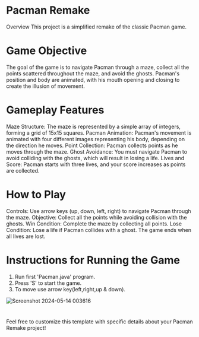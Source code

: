 # Pacman Remake
Overview
This project is a simplified remake of the classic Pacman game.

# Game Objective
The goal of the game is to navigate Pacman through a maze, collect all the points scattered throughout the maze, and avoid the ghosts. Pacman's position and body are animated, with his mouth opening and closing to create the illusion of movement.

# Gameplay Features
Maze Structure: The maze is represented by a simple array of integers, forming a grid of 15x15 squares.
Pacman Animation: Pacman's movement is animated with four different images representing his body, depending on the direction he moves.
Point Collection: Pacman collects points as he moves through the maze.
Ghost Avoidance: You must navigate Pacman to avoid colliding with the ghosts, which will result in losing a life.
Lives and Score: Pacman starts with three lives, and your score increases as points are collected.
# How to Play
Controls: Use arrow keys (up, down, left, right) to navigate Pacman through the maze.
Objective: Collect all the points while avoiding collision with the ghosts.
Win Condition: Complete the maze by collecting all points.
Lose Condition: Lose a life if Pacman collides with a ghost. The game ends when all lives are lost.

# Instructions for Running the Game
1. Run first 'Pacman.java' program.
2. Press 'S' to start the game.
3. To move use arrow key(left,right,up & down).

![Screenshot 2024-05-14 003616](https://github.com/amisoumyadeepdas/Pacman_Byter/assets/109064628/d1d48205-7bce-417a-a657-9f488cc75c70)

# 
Feel free to customize this template with specific details about your Pacman Remake project!
